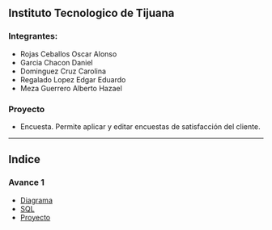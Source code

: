 ## Instituto Tecnologico de Tijuana

### Integrantes:
- Rojas Ceballos Oscar Alonso
- Garcia Chacon Daniel
- Dominguez Cruz Carolina
- Regalado Lopez Edgar Eduardo
- Meza Guerrero Alberto Hazael

### Proyecto
- Encuesta.
Permite aplicar y editar encuestas de satisfacción del cliente.

---

## Indice
### Avance 1
- [Diagrama](/imagenes/DiagramaV1.png)
- [SQL](/MySQL/Encuesta.sql)
- [Proyecto](/Encuesta/Encuesta)
